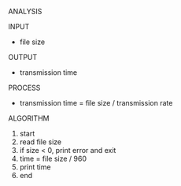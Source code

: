 ANALYSIS

INPUT

- file size

OUTPUT

- transmission time

PROCESS

- transmission time = file size / transmission rate

ALGORITHM

1. start
2. read file size
3. if size < 0, print error and exit 
4. time = file size / 960
5. print time
6. end
